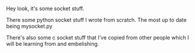 Hey look, it's some socket stuff.  

There some python socket stuff I wrote from scratch. The most up to date being mysocket.py  

There's also some c socket stuff that I've copied from other people which I will be learning from and embelishing.  


